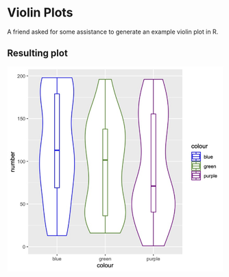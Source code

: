 # Violin Plots
A friend asked for some assistance to generate an example violin plot in R.


## Resulting plot
![violin-plot](resulting-plot.jpg)